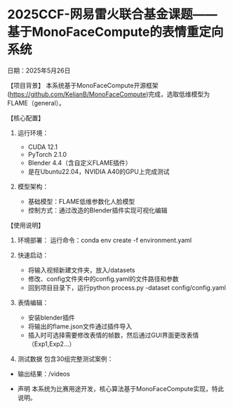 # 2025CCF-网易雷火联合基金课题——基于MonoFaceCompute的表情重定向系统
日期：2025年5月26日

【项目背景】
本系统基于MonoFaceCompute开源框架(https://github.com/KelianB/MonoFaceCompute)完成，选取低维模型为FLAME（general）。

【核心配置】
1. 运行环境：
   - CUDA 12.1
   - PyTorch 2.1.0
   - Blender 4.4（含自定义FLAME插件）
   - 是在Ubuntu22.04，NVIDIA A40的GPU上完成测试

2. 模型架构：
   - 基础模型：FLAME低维参数化人脸模型
   - 控制方式：通过改造的Blender插件实现可视化编辑

【使用说明】
1. 环境部署：
   运行命令：conda env create -f environment.yaml

2. 快速启动：
   - 将输入视频新建文件夹，放入/datasets
   - 修改、config文件夹中的config.yaml的文件路径和参数
   - 回到项目目录下，运行python process.py -dataset config/config.yaml

3. 表情编辑：
   - 安装blender插件
   - 将输出的flame.json文件通过插件导入
   - 插入时可选择需要修改表情的帧数，然后通过GUI界面更改表情（Exp1,Exp2...）

4. 测试数据
包含30组完整测试案例：
- 输出结果：/videos


* 声明
本系统为比赛用途开发，核心算法基于MonoFaceCompute实现，特此说明。
